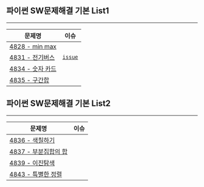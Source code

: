 ## 파이썬 SW문제해결 기본 List1

---

| 문제명                                                                                         | 이슈                                                                   |
| ---------------------------------------------------------------------------------------------- | ---------------------------------------------------------------------- |
| <a href="https://github.com/zlzzlzz2l/algorithm/blob/master/SWEA/4828.py">4828 - min max</a>   |                                                                        |
| <a href="https://github.com/zlzzlzz2l/algorithm/blob/master/SWEA/4831.py">4831 - 전기버스</a>  | <a href="https://github.com/zlzzlzz2l/algorithm/issues/3" >`issue`</a> |
| <a href="https://github.com/zlzzlzz2l/algorithm/blob/master/SWEA/4834.py">4834 - 숫자 카드</a> |                                                                        |
| <a href="https://github.com/zlzzlzz2l/algorithm/blob/master/SWEA/4835.py">4835 - 구간합</a>    |                                                                        |

## 파이썬 SW문제해결 기본 List2

---

| 문제명                                                                                             | 이슈 |
| -------------------------------------------------------------------------------------------------- | ---- |
| <a href="https://github.com/zlzzlzz2l/algorithm/blob/master/SWEA/4836.py">4836 - 색칠하기</a>      |      |
| <a href="https://github.com/zlzzlzz2l/algorithm/blob/master/SWEA/4837.py">4837 - 부분집합의 합</a> |      |
| <a href="https://github.com/zlzzlzz2l/algorithm/blob/master/SWEA/4839.py">4839 - 이진탐색</a>      |      |
| <a href="https://github.com/zlzzlzz2l/algorithm/blob/master/SWEA/4843.py">4843 - 특별한 정렬</a>   |      |
